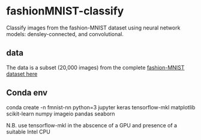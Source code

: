 # fashionMNIST-classify
Classify images from the fashion-MNIST dataset using neural network models: densley-connected, and convolutional.

## data
The data is a subset (20,000 images) from the complete [fashion-MNIST dataset here](https://github.com/zalandoresearch/fashion-mnist)

## Conda env
conda create -n fmnist-nn python=3 jupyter keras tensorflow-mkl  matplotlib scikit-learn numpy imageio pandas seaborn

N.B. use tensorflow-mkl in the abscence of a GPU and presence of a suitable Intel CPU
